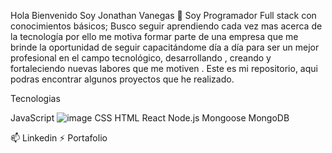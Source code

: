 


Hola Bienvenido Soy Jonathan Vanegas 👋
Soy Programador Full stack con conocimientos básicos; Busco seguir aprendiendo cada vez mas acerca de la tecnología por ello me motiva formar parte de una empresa que me brinde la oportunidad de seguir capacitándome día a día para ser un mejor profesional en el campo tecnológico, desarrollando , creando y fortaleciendo nuevas labores que me motiven .
Este es mi repositorio, aqui podras encontrar algunos proyectos que he realizado.

Tecnologias

JavaScript
![image](https://user-images.githubusercontent.com/112130785/216389625-793dd8b4-cfe7-4156-bbd8-584ebcc2336b.png)
CSS
HTML
React
Node.js
Mongoose
MongoDB




📫 Linkedin
⚡ Portafolio
